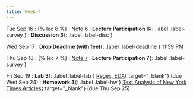 ```yaml
---
title: Week 4
---
```


Tue Sep 16
: {% lec 6 %}
    : [Note 6](https://ds100.org/course-notes/regex/regex.html)
: **Lecture Participation 6**{: .label .label-survey } 
: **Discussion 3**{: .label .label-disc } 

Wed Sep 17
: **Drop Deadline (with fee)**{: .label .label-deadline } 11:59 PM

Thu Sep 18
: {% lec 7 %}
    : [Note 7](https://ds100.org/course-notes/visualization_1/visualization_1.html)
: **Lecture Participation 7**{: .label .label-survey } 

Fri Sep 19
: **Lab 3**{: .label .label-lab } [Regex, EDA](https://data100.datahub.berkeley.edu/){:target="_blank"} (due Wed Sep 24)
: **Homework 3**{: .label .label-hw } [Text Analysis of New York Times Articles](https://data100.datahub.berkeley.edu/){:target="_blank"} (due Thu Sep 25)
